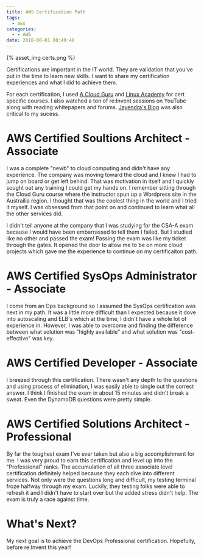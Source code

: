 ```yaml
---
title: AWS Certification Path
tags:
  - aws
categories:
  - - AWS
date: 2018-08-01 08:49:48
---
```


{% asset_img certs.png %}

Certifications are important in the IT world. They are validation that you've put in the time to learn new skills. I want to share my certification experiences and what I did to achieve them. 

For each certification, I used [A Cloud Guru](https://acloud.guru/) and [Linux Academy](https://linuxacademy.com/) for cert specific courses. I also watched a ton of re:Invent sessions on YouTube along with reading whitepapers and forums. [Jayendra's Blog](http://jayendrapatil.com/) was also critical to my sucess. 

#  AWS Certified Soultions Architect - Associate

I was a complete "newb" to cloud computing and didn't have any experience. The company was moving toward the cloud and I knew I had to jump on board or get left behind. That was motivation in itself and I quickly sought out any training I could get my hands on. I remember sitting through the Cloud Guru course where the instructor spun up a Wordpress site in the Austrailia region. I thought that was the coolest thing in the world and I tried it myself. I was obsessed from that point on and continued to learn what all the other services did. 

I didn't tell anyone at the company that I was studying for the CSA-A exam because I would have been embarrassed to tell them I failed. But I studied like no other and passed the exam! Passing the exam was like my ticket through the gates. It opened the door to allow me to be on more cloud projects which gave me the experience to continue on my certificaiton path. 

#  AWS Certified SysOps Administrator - Associate

I come from an Ops background so I assumed the SysOps certification was next in my path. It was a little more difficult than I expected because it dove into autoscaling and ELB's which at the time, I didn't have a whole lot of experience in. However, I was able to overcome and finding the difference between what solution was "highly available" and what solution was "cost-effective" was key.

#  AWS Certified Developer - Associate

I breezed through this certification. There wasn't any depth to the questions and using process of elimination, I was easily able to single out the correct answer. I think I finished the exam in about 15 minutes and didn't break a sweat. Even the DynamoDB questions were pretty simple. 

#  AWS Certified Solutions Architect - Professional

By far the toughest exam I've ever taken but also a big accomplishment for me. I was very proud to earn this certification and level up into the "Professional" ranks. The accumulation of all three associate level certification definitely helped because they each dive into different services. Not only were the questions long and difficult, my testing terminal froze halfway through my exam. Luckily, they testing folks were able to refresh it and I didn't have to start over but the added stress didn't help. The exam is truly a race against time.

#  What's Next?

My next goal is to achieve the DevOps Professional certification. Hopefully, before re:Invent this year!